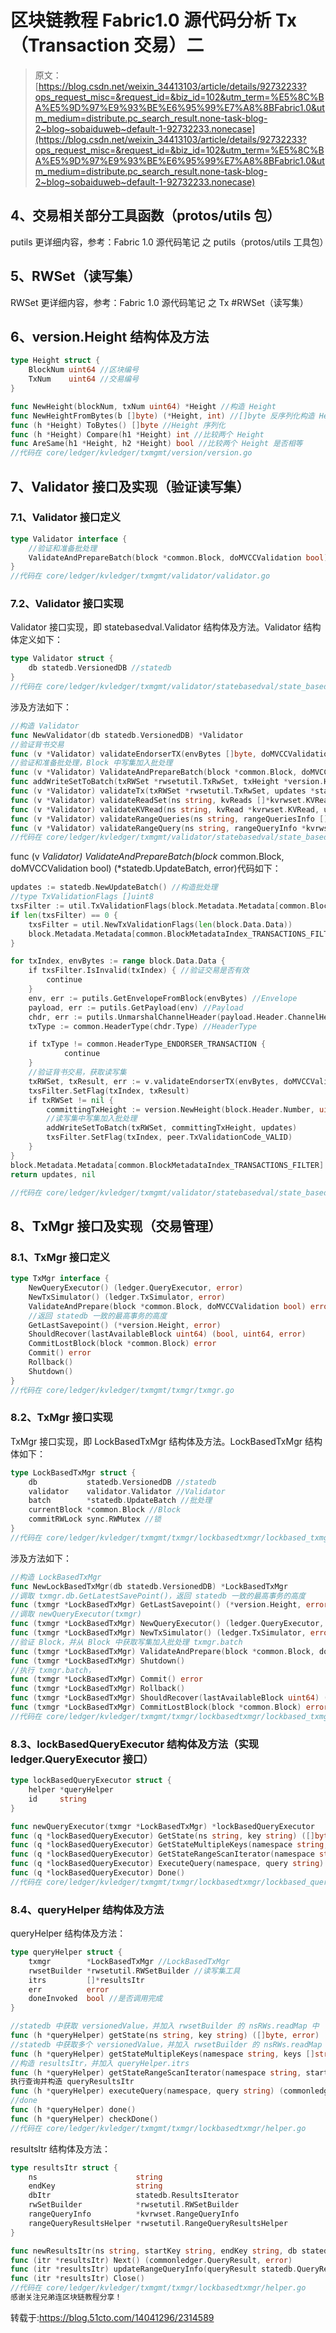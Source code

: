 # 区块链教程 Fabric1.0 源代码分析 Tx（Transaction 交易）二

> 原文：[https://blog.csdn.net/weixin_34413103/article/details/92732233?ops_request_misc=&request_id=&biz_id=102&utm_term=%E5%8C%BA%E5%9D%97%E9%93%BE%E6%95%99%E7%A8%8BFabric1.0&utm_medium=distribute.pc_search_result.none-task-blog-2~blog~sobaiduweb~default-1-92732233.nonecase](https://blog.csdn.net/weixin_34413103/article/details/92732233?ops_request_misc=&request_id=&biz_id=102&utm_term=%E5%8C%BA%E5%9D%97%E9%93%BE%E6%95%99%E7%A8%8BFabric1.0&utm_medium=distribute.pc_search_result.none-task-blog-2~blog~sobaiduweb~default-1-92732233.nonecase)

## 4、交易相关部分工具函数（protos/utils 包）

putils 更详细内容，参考：Fabric 1.0 源代码笔记 之 putils（protos/utils 工具包）

## 5、RWSet（读写集）

RWSet 更详细内容，参考：Fabric 1.0 源代码笔记 之 Tx #RWSet（读写集）

## 6、version.Height 结构体及方法

```go
type Height struct {
    BlockNum uint64 //区块编号
    TxNum    uint64 //交易编号
}

func NewHeight(blockNum, txNum uint64) *Height //构造 Height
func NewHeightFromBytes(b []byte) (*Height, int) //[]byte 反序列化构造 Height
func (h *Height) ToBytes() []byte //Height 序列化
func (h *Height) Compare(h1 *Height) int //比较两个 Height
func AreSame(h1 *Height, h2 *Height) bool //比较两个 Height 是否相等
//代码在 core/ledger/kvledger/txmgmt/version/version.go
```

## 7、Validator 接口及实现（验证读写集）

### 7.1、Validator 接口定义

```go
type Validator interface {
    //验证和准备批处理
    ValidateAndPrepareBatch(block *common.Block, doMVCCValidation bool) (*statedb.UpdateBatch, error)
}
//代码在 core/ledger/kvledger/txmgmt/validator/validator.go
```

### 7.2、Validator 接口实现

Validator 接口实现，即 statebasedval.Validator 结构体及方法。Validator 结构体定义如下：

```go
type Validator struct {
    db statedb.VersionedDB //statedb
}
//代码在 core/ledger/kvledger/txmgmt/validator/statebasedval/state_based_validator.go
```

涉及方法如下：

```go
//构造 Validator
func NewValidator(db statedb.VersionedDB) *Validator
//验证背书交易
func (v *Validator) validateEndorserTX(envBytes []byte, doMVCCValidation bool, updates *statedb.UpdateBatch) (*rwsetutil.TxRwSet, peer.TxValidationCode, error)
//验证和准备批处理，Block 中写集加入批处理
func (v *Validator) ValidateAndPrepareBatch(block *common.Block, doMVCCValidation bool) (*statedb.UpdateBatch, error)
func addWriteSetToBatch(txRWSet *rwsetutil.TxRwSet, txHeight *version.Height, batch *statedb.UpdateBatch)
func (v *Validator) validateTx(txRWSet *rwsetutil.TxRwSet, updates *statedb.UpdateBatch) (peer.TxValidationCode, error)
func (v *Validator) validateReadSet(ns string, kvReads []*kvrwset.KVRead, updates *statedb.UpdateBatch) (bool, error)
func (v *Validator) validateKVRead(ns string, kvRead *kvrwset.KVRead, updates *statedb.UpdateBatch) (bool, error)
func (v *Validator) validateRangeQueries(ns string, rangeQueriesInfo []*kvrwset.RangeQueryInfo, updates *statedb.UpdateBatch) (bool, error)
func (v *Validator) validateRangeQuery(ns string, rangeQueryInfo *kvrwset.RangeQueryInfo, updates *statedb.UpdateBatch) (bool, error)
//代码在 core/ledger/kvledger/txmgmt/validator/statebasedval/state_based_validator.go
```

func (v *Validator) ValidateAndPrepareBatch(block* common.Block, doMVCCValidation bool) (*statedb.UpdateBatch, error)代码如下：

```go
updates := statedb.NewUpdateBatch() //构造批处理
//type TxValidationFlags []uint8
txsFilter := util.TxValidationFlags(block.Metadata.Metadata[common.BlockMetadataIndex_TRANSACTIONS_FILTER])
if len(txsFilter) == 0 {
    txsFilter = util.NewTxValidationFlags(len(block.Data.Data))
    block.Metadata.Metadata[common.BlockMetadataIndex_TRANSACTIONS_FILTER] = txsFilter
}

for txIndex, envBytes := range block.Data.Data {
    if txsFilter.IsInvalid(txIndex) { //验证交易是否有效
        continue
    }
    env, err := putils.GetEnvelopeFromBlock(envBytes) //Envelope
    payload, err := putils.GetPayload(env) //Payload
    chdr, err := putils.UnmarshalChannelHeader(payload.Header.ChannelHeader) //ChannelHeader
    txType := common.HeaderType(chdr.Type) //HeaderType

    if txType != common.HeaderType_ENDORSER_TRANSACTION {
            continue
    }
    //验证背书交易，获取读写集
    txRWSet, txResult, err := v.validateEndorserTX(envBytes, doMVCCValidation, updates)
    txsFilter.SetFlag(txIndex, txResult)
    if txRWSet != nil {
        committingTxHeight := version.NewHeight(block.Header.Number, uint64(txIndex))
        //读写集中写集加入批处理
        addWriteSetToBatch(txRWSet, committingTxHeight, updates)
        txsFilter.SetFlag(txIndex, peer.TxValidationCode_VALID)
    }
}
block.Metadata.Metadata[common.BlockMetadataIndex_TRANSACTIONS_FILTER] = txsFilter
return updates, nil

//代码在 core/ledger/kvledger/txmgmt/validator/statebasedval/state_based_validator.go
```

## 8、TxMgr 接口及实现（交易管理）

### 8.1、TxMgr 接口定义

```go
type TxMgr interface {
    NewQueryExecutor() (ledger.QueryExecutor, error)
    NewTxSimulator() (ledger.TxSimulator, error)
    ValidateAndPrepare(block *common.Block, doMVCCValidation bool) error
    //返回 statedb 一致的最高事务的高度
    GetLastSavepoint() (*version.Height, error)
    ShouldRecover(lastAvailableBlock uint64) (bool, uint64, error)
    CommitLostBlock(block *common.Block) error
    Commit() error
    Rollback()
    Shutdown()
}
//代码在 core/ledger/kvledger/txmgmt/txmgr/txmgr.go
```

### 8.2、TxMgr 接口实现

TxMgr 接口实现，即 LockBasedTxMgr 结构体及方法。LockBasedTxMgr 结构体如下：

```go
type LockBasedTxMgr struct {
    db           statedb.VersionedDB //statedb
    validator    validator.Validator //Validator
    batch        *statedb.UpdateBatch //批处理
    currentBlock *common.Block //Block
    commitRWLock sync.RWMutex //锁
}
//代码在 core/ledger/kvledger/txmgmt/txmgr/lockbasedtxmgr/lockbased_txmgr.go
```

涉及方法如下：

```go
//构造 LockBasedTxMgr
func NewLockBasedTxMgr(db statedb.VersionedDB) *LockBasedTxMgr
//调取 txmgr.db.GetLatestSavePoint()，返回 statedb 一致的最高事务的高度
func (txmgr *LockBasedTxMgr) GetLastSavepoint() (*version.Height, error)
//调取 newQueryExecutor(txmgr)
func (txmgr *LockBasedTxMgr) NewQueryExecutor() (ledger.QueryExecutor, error)
func (txmgr *LockBasedTxMgr) NewTxSimulator() (ledger.TxSimulator, error)
//验证 Block，并从 Block 中获取写集加入批处理 txmgr.batch
func (txmgr *LockBasedTxMgr) ValidateAndPrepare(block *common.Block, doMVCCValidation bool) error
func (txmgr *LockBasedTxMgr) Shutdown()
//执行 txmgr.batch，
func (txmgr *LockBasedTxMgr) Commit() error
func (txmgr *LockBasedTxMgr) Rollback()
func (txmgr *LockBasedTxMgr) ShouldRecover(lastAvailableBlock uint64) (bool, uint64, error)
func (txmgr *LockBasedTxMgr) CommitLostBlock(block *common.Block) error
//代码在 core/ledger/kvledger/txmgmt/txmgr/lockbasedtxmgr/lockbased_txmgr.go
```

### 8.3、lockBasedQueryExecutor 结构体及方法（实现 ledger.QueryExecutor 接口）

```go
type lockBasedQueryExecutor struct {
    helper *queryHelper
    id     string
}

func newQueryExecutor(txmgr *LockBasedTxMgr) *lockBasedQueryExecutor 
func (q *lockBasedQueryExecutor) GetState(ns string, key string) ([]byte, error)
func (q *lockBasedQueryExecutor) GetStateMultipleKeys(namespace string, keys []string) ([][]byte, error)
func (q *lockBasedQueryExecutor) GetStateRangeScanIterator(namespace string, startKey string, endKey string) (ledger.ResultsIterator, error)
func (q *lockBasedQueryExecutor) ExecuteQuery(namespace, query string) (ledger.ResultsIterator, error)
func (q *lockBasedQueryExecutor) Done()
//代码在 core/ledger/kvledger/txmgmt/txmgr/lockbasedtxmgr/lockbased_query_executer.go
```

### 8.4、queryHelper 结构体及方法

queryHelper 结构体及方法：

```go
type queryHelper struct {
    txmgr        *LockBasedTxMgr //LockBasedTxMgr
    rwsetBuilder *rwsetutil.RWSetBuilder //读写集工具
    itrs         []*resultsItr
    err          error
    doneInvoked  bool //是否调用完成
}

//statedb 中获取 versionedValue，并加入 rwsetBuilder 的 nsRWs.readMap 中
func (h *queryHelper) getState(ns string, key string) ([]byte, error)
//statedb 中获取多个 versionedValue，并加入 rwsetBuilder 的 nsRWs.readMap 中
func (h *queryHelper) getStateMultipleKeys(namespace string, keys []string) ([][]byte, error)
//构造 resultsItr，并加入 queryHelper.itrs
func (h *queryHelper) getStateRangeScanIterator(namespace string, startKey string, endKey string) (commonledger.ResultsIterator, error)
执行查询并构造 queryResultsItr
func (h *queryHelper) executeQuery(namespace, query string) (commonledger.ResultsIterator, error)
//done
func (h *queryHelper) done()
func (h *queryHelper) checkDone()
//代码在 core/ledger/kvledger/txmgmt/txmgr/lockbasedtxmgr/helper.go
```

resultsItr 结构体及方法：

```go
type resultsItr struct {
    ns                      string
    endKey                  string
    dbItr                   statedb.ResultsIterator
    rwSetBuilder            *rwsetutil.RWSetBuilder
    rangeQueryInfo          *kvrwset.RangeQueryInfo
    rangeQueryResultsHelper *rwsetutil.RangeQueryResultsHelper
}

func newResultsItr(ns string, startKey string, endKey string, db statedb.VersionedDB, rwsetBuilder *rwsetutil.RWSetBuilder, enableHashing bool, maxDegree uint32) (*resultsItr, error)
func (itr *resultsItr) Next() (commonledger.QueryResult, error)
func (itr *resultsItr) updateRangeQueryInfo(queryResult statedb.QueryResult)
func (itr *resultsItr) Close()
//代码在 core/ledger/kvledger/txmgmt/txmgr/lockbasedtxmgr/helper.go
感谢关注兄弟连区块链教程分享！
```

转载于:https://blog.51cto.com/14041296/2314589